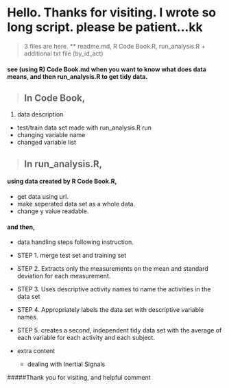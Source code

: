 # Hello. Thanks for visiting. I wrote so long script. please be patient...kk

> 3 files are here.
** readme.md, R Code Book.R, run_analysis.R + additional txt file (by_id_act)



#### see (using R) Code Book.md when you want to know what does data means, and then run_analysis.R to get tidy data.
 

 
>## In Code Book, 

1. data description
  * test/train data set made with run_analysis.R run
  * changing variable name
  * changed variable list		
 
 
 
 
>## In run_analysis.R,
 
#### using data created by R Code Book.R,

- get data using url.
- make seperated data set as a whole data.
- change y value readable.

#### and then,

- data handling steps following instruction.
 - STEP 1. merge test set and training set
 - STEP 2. Extracts only the measurements on the mean and standard deviation for each measurement.
 - STEP 3. Uses descriptive activity names to name the activities in the data set
 - STEP 4. Appropriately labels the data set with descriptive variable names.
 - STEP 5. creates a second, independent tidy data set with the average of each variable for each activity and each subject.

- extra content
  - dealing with Inertial Signals


 
#####Thank you for visiting, and helpful comment
